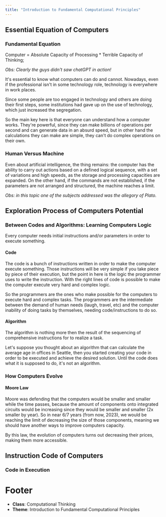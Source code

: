 ```yaml
---
title: "Introduction to Fundamental Computational Principles"
---
```


## Essential Equation of Computers

### Fundamental Equation

Computer = Absolute Capacity of Processing * Terrible Capacity of Thinking;

*Obs: Clearly the guys didn't saw chatGPT in action!*

It's essential to know what computers can do and cannot. Nowadays, even if the professional isn't in some technology role, technology is everywhere in work places.

Since some people are too engaged in technology and others are doing their first steps, some institutions had gave up on the use of technology, which just increased the segregation.

So the main key here is that everyone can understand how a computer works. They're powerful, since they can make billions of operations per second and can generate data in an absurd speed, but in other hand the calculations they can make are simple, they can't do complex operations on their own.

### Human Versus Machine

Even about artificial intelligence, the thing remains: the computer has the ability to carry out actions based on a defined logical sequence, with a set of variations and high speeds, as the storage and processing capacities are expanded. On the other hand, if the commands are not established, if the parameters are not arranged and structured, the machine reaches a limit.

*Obs: in this topic one of the subjects addressed was the allegory of Plato.*

## Exploration Process of Computers Potential

### Between Codes and Algorithms: Learning Computers Logic

Every computer needs initial instructions and/or parameters in order to execute something.

#### Code

The code is a bunch of instructions written in order to make the computer execute something. Those instructions will be very simple if you take piece by piece of their execution, but the point in here is the logic the programmer uses to write the instruction. With the right lines of code is possible to make the computer execute very hard and complex logic.

So the programmers are the ones who make possible for the computers to execute hard and complex tasks. The programmers are the intermediate between the demand of human needs (laugh, travel, etc) and the computer inability of doing tasks by themselves, needing code/instructions to do so.

#### Algorithm

The algorithm is nothing more then the result of the sequencing of comprehensive instructions for to realize a task.

Let's suppose you thought about an algorithm that can calculate the average age in offices in Seattle, then you started creating your code in order to be executed and achieve the desired solution. Until the code does what it is supposed to do, it's not an algorithm.

### How Computers Evolve

#### Moore Law

Moore was defending that the computers would be smaller and smaller while the time passes, because the amount of components onto integrated circuits would be increasing since they would be smaller and smaller (2x smaller by year). So in near 6/7 years (from now, 2023), we would be reaching the limit of decreasing the size of those components, meaning we should have another ways to improve computers capacity.

By this law, the evolution of computers turns out decreasing their prices, making them more accessible.

## Instruction Code of Computers

### Code in Execution



# Footer

- **Class**: Computational Thinking
- **Theme**: Introduction to Fundamental Computational Principles